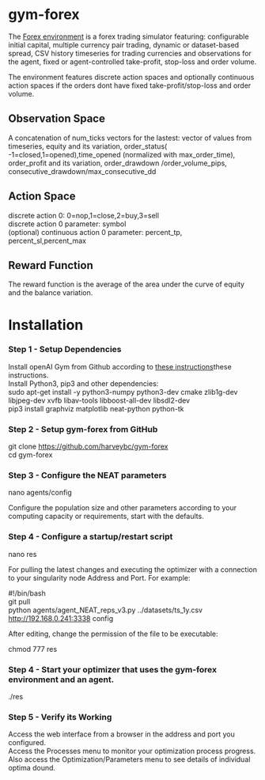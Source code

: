 # gym-forex

The [Forex environment](https://github.com/harveybc/gym-forex) is a forex
trading simulator featuring: configurable initial capital, multiple currency pair
trading, dynamic or dataset-based spread, CSV history timeseries for trading
currencies and observations for the agent, fixed or agent-controlled take-profit, stop-loss and order volume.

The environment features discrete action spaces and optionally continuous
action spaces if the orders dont have fixed take-profit/stop-loss and order
volume.

## Observation Space

A concatenation of num_ticks vectors for the lastest: 
vector of values from timeseries, equity and its variation, 
order_status( -1=closed,1=opened),time_opened (normalized with
max_order_time), order_profit and its variation, order_drawdown
/order_volume_pips,  consecutive_drawdown/max_consecutive_dd

## Action Space

discrete action 0: 0=nop,1=close,2=buy,3=sell  
discrete action 0 parameter: symbol  
(optional) continuous action 0 parameter: percent_tp, percent_sl,percent_max  

## Reward Function

The reward function is the average of the area under the curve of equity and the 
balance variation.

# Installation
### Step 1 - Setup Dependencies

Install openAI Gym from Github according to [these instructions](https://github.com/harveybc/gym-forex)these instructions.  
Install Python3, pip3 and other dependencies:  
sudo apt-get install -y python3-numpy python3-dev cmake zlib1g-dev libjpeg-dev xvfb libav-tools libboost-all-dev libsdl2-dev  
pip3 install graphviz matplotlib neat-python python-tk

### Step 2 - Setup gym-forex from GitHub

git clone https://github.com/harveybc/gym-forex  
cd gym-forex  
  
### Step 3 - Configure the NEAT parameters

nano agents/config  

Configure the population size and other parameters according to your computing 
capacity or requirements, start with the defaults.

### Step 4 - Configure a startup/restart script

nano res  

For pulling the latest changes and executing the optimizer with a connection to 
your singularity node Address and Port. For example:  

\#!/bin/bash  
git pull  
python agents/agent_NEAT_reps_v3.py ../datasets/ts_1y.csv http://192.168.0.241:3338 config  

After editing, change the permission of the file to be executable:  

chmod 777 res  

### Step 4 - Start your optimizer that uses the gym-forex environment and an agent.

./res  

### Step 5 - Verify its Working

Access the web interface from a browser in the address and port you configured.  
Access the Processes menu to monitor your optimization process progress.  
Also access the Optimization/Parameters menu to see details of individual optima dound.
